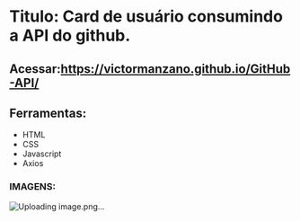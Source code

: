 

# Titulo: Card de usuário consumindo a API do github.

## Acessar:https://victormanzano.github.io/GitHub-API/

## Ferramentas:
- HTML
- CSS
- Javascript
- Axios

### IMAGENS:

![Uploading image.png…]()

